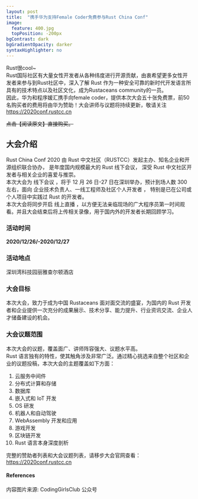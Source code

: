 ```yaml
---
layout: post
title:  "携手华为支持Female Coder免费参与Rust China Conf"
image:
  feature: 400.jpg
  topPosition: -200px
bgContrast: dark
bgGradientOpacity: darker
syntaxHighlighter: no
---
```


Rust很cool~  
Rust国际社区有大量女性开发者从各种纬度进行开源贡献，由衷希望更多女性开发者来参与到Rust社区中，深入了解 Rust 作为一种安全可靠的新时代开发语言所具有的技术特点以及社区文化，成为Rustaceans community的一员。  
因此，华为和程序媛汇携手向female coder，提供本次大会五十张免费票，前50名购买者的费用将由华为赞助！大会讲师与议题将持续更新，敬请关注 https://2020conf.rustcc.cn  

~~点击【阅读原文】直接购买。~~  

## 大会介绍
Rust China Conf 2020 由 Rust 中文社区（RUSTCC）发起主办、知名企业和开源组织联合协办， 是年度国内规模最大的 Rust 线下会议， 深受 Rust 中文社区开发者与相关企业的喜爱与推崇。  
本次大会为 线下会议 ，将于 12 月 26 日-27 日在深圳举办，预计到场人数 300 左右，面向 企业技术负责人、一线工程师及社区个人开发者 ， 特别是已在公司或个人项目中实践过 Rust 的开发者。  
本次大会将同步开启 线上直播 ，以方便无法亲临现场的广大程序员第一时间观看。并且大会结束后将上传相关录像，用于国内外的开发者长期回顾学习。  

### 活动时间
**2020/12/26/-2020/12/27**

### 活动地点
深圳湾科技园丽雅查尔顿酒店

### 大会目标
本次大会，致力于成为中国 Rustaceans 面对面交流的盛宴，为国内的 Rust 开发者和企业提供一次充分的成果展示、技术分享、能力提升、行业资讯交流、企业人才储备建设的机会。  

### 大会议题范围
本次大会的议题，覆盖面广、讲师阵容强大、议题水平高。  
Rust 语言独有的特性，使其触角涉及非常广泛。通过精心挑选来自整个社区和企业的议题投稿，本次大会的主题覆盖如下方面：  
1. 云服务中间件
2. 分布式计算和存储
3. 数据库
4. 嵌入式和 IoT 开发
5. OS 研发
6. 机器人和自动驾驶
7. WebAssembly 开发和应用
8. 游戏开发
9. 区块链开发
10. Rust 语言本身深度剖析

完整的赞助者列表和大会议题列表，请移步大会官网查看：https://2020conf.rustcc.cn  

#### References
内容图片来源: CodingGirlsClub 公众号 